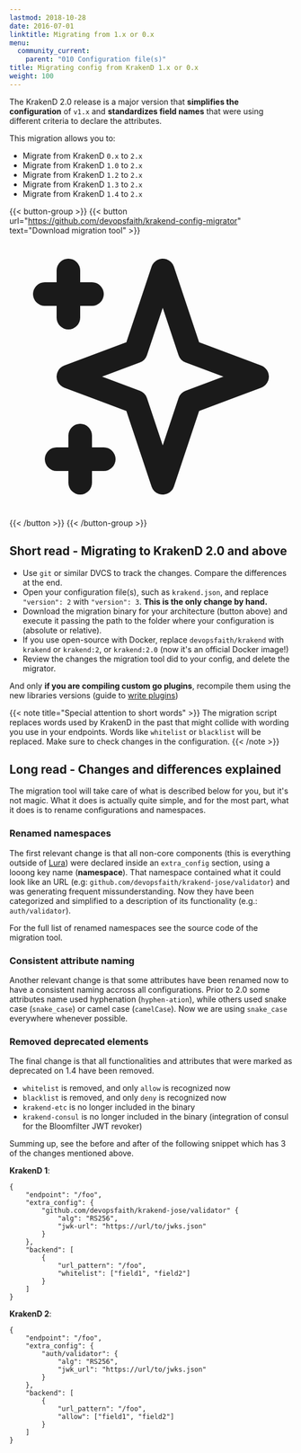 ```yaml
---
lastmod: 2018-10-28
date: 2016-07-01
linktitle: Migrating from 1.x or 0.x
menu:
  community_current:
    parent: "010 Configuration file(s)"
title: Migrating config from KrakenD 1.x or 0.x
weight: 100
---
```


The KrakenD 2.0 release is a major version that **simplifies the configuration** of `v1.x` and **standardizes field names** that were using different criteria to declare the attributes.

This migration allows you to:

- Migrate from KrakenD `0.x` to `2.x`
- Migrate from KrakenD `1.0` to `2.x`
- Migrate from KrakenD `1.2` to `2.x`
- Migrate from KrakenD `1.3` to `2.x`
- Migrate from KrakenD `1.4` to `2.x`

{{< button-group >}}
{{< button url="https://github.com/devopsfaith/krakend-config-migrator" text="Download migration tool" >}}<svg xmlns="http://www.w3.org/2000/svg" class="h-6 w-6" fill="none" viewBox="0 0 24 24" stroke="currentColor"><path stroke-linecap="round" stroke-linejoin="round" stroke-width="2" d="M5 3v4M3 5h4M6 17v4m-2-2h4m5-16l2.286 6.857L21 12l-5.714 2.143L13 21l-2.286-6.857L5 12l5.714-2.143L13 3z" /></svg>
{{< /button >}}
{{< /button-group >}}


## Short read - Migrating to KrakenD 2.0 and above

- Use `git` or similar DVCS to track the changes. Compare the differences at the end.
- Open your configuration file(s), such as `krakend.json`, and replace `"version": 2` with `"version": 3`. **This is the only change by hand.**
- Download the migration binary for your architecture (button above) and execute it passing the path to the folder where your configuration is (absolute or relative).
- If you use open-source with Docker, replace `devopsfaith/krakend` with `krakend` or `krakend:2`, or `krakend:2.0` (now it's an official Docker image!)
- Review the changes the migration tool did to your config, and delete the migrator.

And only **if you are compiling custom go plugins**, recompile them using the new libraries versions (guide to [write plugins](/docs/extending/writing-plugins/))

{{< note title="Special attention to short words" >}}
The migration script replaces words used by KrakenD in the past that might collide with wording you use in your endpoints. Words like `whitelist` or `blacklist` will be replaced. Make sure to check changes in the configuration.
{{< /note >}}


## Long read - Changes and differences explained
The migration tool will take care of what is described below for you, but it's not magic. What it does is actually quite simple, and for the most part, what it does is to rename configurations and namespaces. 

### Renamed namespaces
The first relevant change is that all non-core components (this is everything outside of [Lura](https://luraproject.org)) were declared inside an `extra_config` section, using a looong key name (**namespace**). That namespace contained what it could look like an URL (e.g: `github.com/devopsfaith/krakend-jose/validator`) and was generating frequent missunderstanding. Now they have been categorized and simplified to a description of its functionality (e.g.: `auth/validator`).

For the full list of renamed namespaces see the source code of the migration tool.

### Consistent attribute naming
Another relevant change is that some attributes have been renamed now to have a consistent naming accross all configurations. Prior to 2.0 some attributes name used hyphenation (`hyphen-ation`), while others used snake case (`snake_case`) or camel case (`camelCase`). Now we are using `snake_case` everywhere whenever possible.

### Removed deprecated elements
The final change is that all functionalities and attributes that were marked as deprecated on 1.4 have been removed.

- `whitelist` is removed, and only `allow` is recognized now
- `blacklist` is removed, and only `deny` is recognized now
- `krakend-etc` is no longer included in the binary
- `krakend-consul` is no longer included in the binary (integration of consul for the Bloomfilter JWT revoker)

Summing up, see the before and after of the following snippet which has 3 of the changes mentioned above.

**KrakenD 1**:

    {
        "endpoint": "/foo",
        "extra_config": {
            "github.com/devopsfaith/krakend-jose/validator" {
                "alg": "RS256",
                "jwk-url": "https://url/to/jwks.json"
            }
        },
        "backend": [
            {
                "url_pattern": "/foo",
                "whitelist": ["field1", "field2"]
            }
        ]
    }

**KrakenD 2**:

    {
        "endpoint": "/foo",
        "extra_config": {
            "auth/validator": {
                "alg": "RS256",
                "jwk_url": "https://url/to/jwks.json"
            }
        },
        "backend": [
            {
                "url_pattern": "/foo",
                "allow": ["field1", "field2"]
            }
        ]
    }
